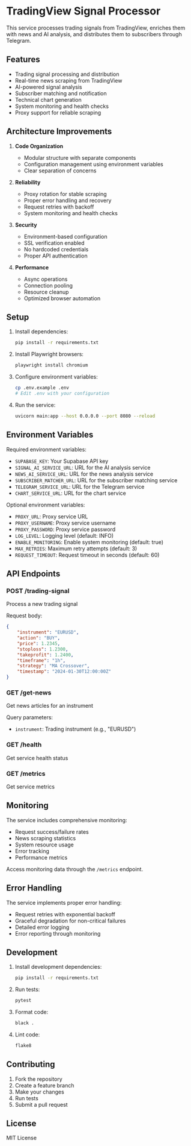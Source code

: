 # TradingView Signal Processor

This service processes trading signals from TradingView, enriches them with news and AI analysis, and distributes them to subscribers through Telegram.

## Features

- Trading signal processing and distribution
- Real-time news scraping from TradingView
- AI-powered signal analysis
- Subscriber matching and notification
- Technical chart generation
- System monitoring and health checks
- Proxy support for reliable scraping

## Architecture Improvements

1. **Code Organization**
   - Modular structure with separate components
   - Configuration management using environment variables
   - Clear separation of concerns

2. **Reliability**
   - Proxy rotation for stable scraping
   - Proper error handling and recovery
   - Request retries with backoff
   - System monitoring and health checks

3. **Security**
   - Environment-based configuration
   - SSL verification enabled
   - No hardcoded credentials
   - Proper API authentication

4. **Performance**
   - Async operations
   - Connection pooling
   - Resource cleanup
   - Optimized browser automation

## Setup

1. Install dependencies:
   ```bash
   pip install -r requirements.txt
   ```

2. Install Playwright browsers:
   ```bash
   playwright install chromium
   ```

3. Configure environment variables:
   ```bash
   cp .env.example .env
   # Edit .env with your configuration
   ```

4. Run the service:
   ```bash
   uvicorn main:app --host 0.0.0.0 --port 8080 --reload
   ```

## Environment Variables

Required environment variables:

- `SUPABASE_KEY`: Your Supabase API key
- `SIGNAL_AI_SERVICE_URL`: URL for the AI analysis service
- `NEWS_AI_SERVICE_URL`: URL for the news analysis service
- `SUBSCRIBER_MATCHER_URL`: URL for the subscriber matching service
- `TELEGRAM_SERVICE_URL`: URL for the Telegram service
- `CHART_SERVICE_URL`: URL for the chart service

Optional environment variables:

- `PROXY_URL`: Proxy service URL
- `PROXY_USERNAME`: Proxy service username
- `PROXY_PASSWORD`: Proxy service password
- `LOG_LEVEL`: Logging level (default: INFO)
- `ENABLE_MONITORING`: Enable system monitoring (default: true)
- `MAX_RETRIES`: Maximum retry attempts (default: 3)
- `REQUEST_TIMEOUT`: Request timeout in seconds (default: 60)

## API Endpoints

### POST /trading-signal
Process a new trading signal

Request body:
```json
{
    "instrument": "EURUSD",
    "action": "BUY",
    "price": 1.2345,
    "stoploss": 1.2300,
    "takeprofit": 1.2400,
    "timeframe": "1h",
    "strategy": "MA Crossover",
    "timestamp": "2024-01-30T12:00:00Z"
}
```

### GET /get-news
Get news articles for an instrument

Query parameters:
- `instrument`: Trading instrument (e.g., "EURUSD")

### GET /health
Get service health status

### GET /metrics
Get service metrics

## Monitoring

The service includes comprehensive monitoring:

- Request success/failure rates
- News scraping statistics
- System resource usage
- Error tracking
- Performance metrics

Access monitoring data through the `/metrics` endpoint.

## Error Handling

The service implements proper error handling:

- Request retries with exponential backoff
- Graceful degradation for non-critical failures
- Detailed error logging
- Error reporting through monitoring

## Development

1. Install development dependencies:
   ```bash
   pip install -r requirements.txt
   ```

2. Run tests:
   ```bash
   pytest
   ```

3. Format code:
   ```bash
   black .
   ```

4. Lint code:
   ```bash
   flake8
   ```

## Contributing

1. Fork the repository
2. Create a feature branch
3. Make your changes
4. Run tests
5. Submit a pull request

## License

MIT License
